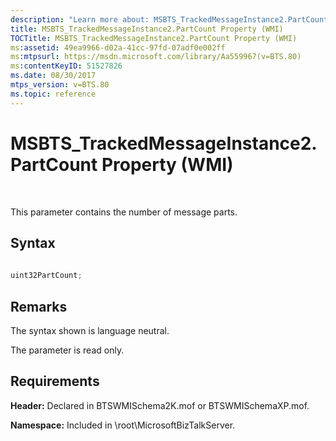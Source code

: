 ```yaml
---
description: "Learn more about: MSBTS_TrackedMessageInstance2.PartCount Property (WMI)"
title: MSBTS_TrackedMessageInstance2.PartCount Property (WMI)
TOCTitle: MSBTS_TrackedMessageInstance2.PartCount Property (WMI)
ms:assetid: 49ea9966-d02a-41cc-97fd-07adf0e002ff
ms:mtpsurl: https://msdn.microsoft.com/library/Aa559967(v=BTS.80)
ms:contentKeyID: 51527826
ms.date: 08/30/2017
mtps_version: v=BTS.80
ms.topic: reference
---
```


# MSBTS\_TrackedMessageInstance2.PartCount Property (WMI)

 

This parameter contains the number of message parts.

## Syntax

```C#
  
uint32PartCount;  
```

## Remarks

The syntax shown is language neutral.

The parameter is read only.

## Requirements

**Header:** Declared in BTSWMISchema2K.mof or BTSWMISchemaXP.mof.

**Namespace:** Included in \\root\\MicrosoftBizTalkServer.

